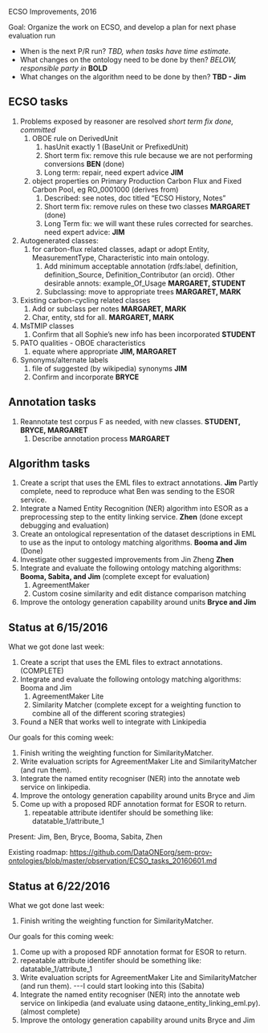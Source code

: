 


ECSO Improvements, 2016

Goal:  Organize the work on ECSO, and develop a plan for next phase
   evaluation run 
 - When is the next P/R run?  *TBD, when tasks have time estimate*.
 - What changes on the ontology need to be done by then? *BELOW, responsible party in*  **BOLD** 
 - What changes on the algorithm need to be done by then? **TBD - **Jim****

ECSO tasks
--------------

1. Problems exposed by reasoner are resolved *short term fix done, committed*
	1. OBOE rule on DerivedUnit 
		1. hasUnit exactly 1 (BaseUnit or PrefixedUnit) 
		2.	Short term fix: remove this rule because we are not performing conversions **BEN** (done)
		3. Long term: repair, need expert advice **JIM**
	2. object properties on Primary Production Carbon Flux and Fixed Carbon Pool, eg RO_0001000 (derives from) 
		1. Described: see notes, doc titled “ECSO History, Notes”
		2. Short term fix: remove rules on these two classes **MARGARET** (done)
		3. Long Term fix: we will want these rules corrected for searches. need expert advice: **JIM**
2. Autogenerated classes: 
	1. for carbon-flux related classes, adapt or adopt Entity, MeasurementType, Characteristic into main ontology. 
		1. Add minimum acceptable annotation (rdfs:label, definition, definition_Source, Definition_Contributor (an orcid). Other desirable annots: example_Of_Usage **MARGARET, STUDENT**
		2. Subclassing: move to appropriate trees **MARGARET, MARK**
3. Existing carbon-cycling related classes
	1. Add or subclass per notes **MARGARET, MARK**
	2. Char, entity, std for all. **MARGARET, MARK**
4. MsTMIP classes
	1. Confirm that all Sophie’s new info has been incorporated **STUDENT**
5. PATO qualities - OBOE characteristics
	1. equate where appropriate **JIM, MARGARET**
6. Synonyms/alternate labels
	1. file of suggested (by wikipedia) synonyms **JIM**
	2. Confirm and incorporate **BRYCE**
	


Annotation tasks
--------------
1. Reannotate test corpus F as needed, with new classes. **STUDENT, BRYCE, MARGARET**
	1. Describe annotation process **MARGARET** 
	

Algorithm tasks
---------------
1. Create a script that uses the EML files to extract annotations. **Jim** Partly complete, need to reproduce what Ben was sending to the ESOR service.
2. Integrate a Named Entity Recognition (NER) algorithm into ESOR as a preprocessing step to the entity linking service. **Zhen** (done except debugging and evaluation) 
3. Create an ontological representation of the dataset descriptions in EML to use as the input to ontology matching algorithms. **Booma and Jim** (Done)
4. Investigate other suggested improvements from Jin Zheng **Zhen**
5. Integrate and evaluate the following ontology matching algorithms: **Booma, Sabita, and Jim** (complete except for evaluation)
	1. AgreementMaker
	2. Custom cosine similarity and edit distance comparison matching
6. Improve the ontology generation capability around units **Bryce and Jim**

Status at 6/15/2016
----------------
What we got done last week:

1. Create a script that uses the EML files to extract annotations. (COMPLETE)
2. Integrate and evaluate the following ontology matching algorithms: Booma and Jim
	1. AgreementMaker Lite
	2. Similarity Matcher (complete except for a weighting function to combine all of the different scoring strategies)
3. Found a NER that works well to integrate with Linkipedia

Our goals for this coming week:

1. Finish writing the weighting function for SimilarityMatcher.
2. Write evaluation scripts for AgreementMaker Lite and SimilarityMatcher (and run them).
3. Integrate the named entity recogniser (NER) into the annotate web service on linkipedia.
4. Improve the ontology generation capability around units Bryce and Jim
5. Come up with a proposed RDF annotation format for ESOR to return. 
	1. repeatable attribute identifer should be something like: datatable_1/attribute_1

Present: Jim, Ben, Bryce, Booma, Sabita, Zhen

Existing roadmap: https://github.com/DataONEorg/sem-prov-ontologies/blob/master/observation/ECSO_tasks_20160601.md

Status at 6/22/2016
----------------


What we got done last week:

1. Finish writing the weighting function for SimilarityMatcher.

Our goals for this coming week:

1. Come up with a proposed RDF annotation format for ESOR to return. 
  1. repeatable attribute identifer should be something like: datatable_1/attribute_1
2. Write evaluation scripts for AgreementMaker Lite and SimilarityMatcher (and run them). ---I could start looking into this (Sabita)
3. Integrate the named entity recogniser (NER) into the annotate web service on linkipedia (and evaluate using dataone_entity_linking_eml.py). (almost complete)
4. Improve the ontology generation capability around units Bryce and Jim

